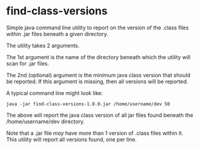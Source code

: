 # find-class-versions
Simple java command line utility to report on the version of the .class files within .jar files beneath a given directory.

The utility takes 2 arguments.

The 1st argument is the name of the directory beneath which the utility will scan for .jar files.

The 2nd (optional) argument is the minimum java class version that should be reported. If this argument is missing, then all versions will 
be reported.

A typical command line might look like:

`java -jar find-class-versions-1.0.0.jar /home/username/dev 50`

The above will report the java class version of all jar files found beneath the /home/username/dev directory.

Note that a .jar file *may* have more than 1 version of .class files within it. This utility will report all versions found, one per line.

